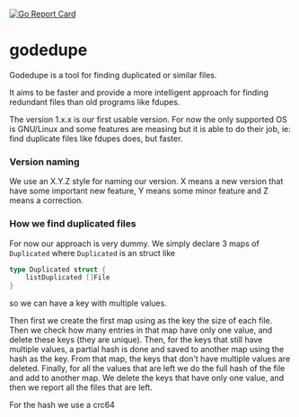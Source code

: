 [![Go Report Card](https://goreportcard.com/badge/github.com/OSPG/godedupe)](https://goreportcard.com/report/github.com/OSPG/godedupe)

# godedupe

Godedupe is a tool for finding duplicated or similar files.

It aims to be faster and provide a more intelligent approach for finding redundant files than old programs like fdupes.

The version 1.x.x is our first usable version. For now the only supported OS is
GNU/Linux and some features are measing but it is able to do their job, ie: find
duplicate files like fdupes does, but faster.

### Version naming

We use an X.Y.Z style for naming our version. X means a new version that have some important new feature, Y means some minor feature
and Z means a correction.


### How we find duplicated files

For now our approach is very dummy. We simply declare 3 maps of `Duplicated` where `Duplicated` is an struct like 
```go
type Duplicated struct {
	listDuplicated []File
}
```
so we can have a key with multiple values.

Then first we create the first map using as the key the size of each file. Then we check how many entries in that map have only one value, and delete these keys (they are unique). 
Then, for the keys that still have multiple values, a partial hash is done and saved to another map using the hash as the key. From that map, the keys that don't have multiple values are deleted.
Finally, for all the values that are left we do the full hash of the file and add to another map. We delete the keys that have only one value, and then we report all the files that are left.

For the hash we use a crc64
